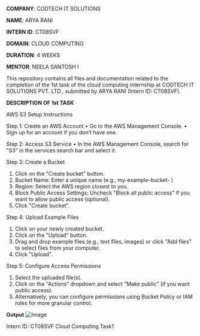**COMPANY**: CODTECH IT SOLUTIONS

**NAME**: ARYA RANI

**INTERN ID**: CT08SVF

**DOMAIN**: CLOUD COMPUTING

**DURATION**: 4 WEEKS

**MENTOR**: NEELA SANTOSH I

This repository contains all files and documentation related to the completion of the 1st task of the cloud computing internship at CODTECH IT SOLUTIONS PVT. LTD., submitted by ARYA RANI (Intern ID: CT08SVF).

**DESCRIPTION OF 1st TASK**
                                                                                                                       
AWS S3 Setup Instructions

Step 1: Create an AWS Account
  •	Go to the AWS Management Console.
  •	Sign up for an account if you don’t have one.
  
Step 2: Access S3 Service
•	In the AWS Management Console, search for "S3" in the services search bar and select it.

Step 3: Create a Bucket
  1.	Click on the "Create bucket" button.
  2.	Bucket Name: Enter a unique name (e.g., 
      my-example-bucket-<your-unique-id> )
  3.	Region: Select the AWS region closest to you.
  4.	Block Public Access Settings: Uncheck "Block all public access" if you want to allow public access (optional).
  5.	Click "Create bucket".

Step 4: Upload Example Files
  1.	Click on your newly created bucket.
  2.	Click on the "Upload" button.
  3.	Drag and drop example files (e.g., text files, images) or click "Add files" to select files from your computer.
  4.	Click "Upload".

Step 5: Configure Access Permissions
  1.	Select the uploaded file(s).
  2.	Click on the "Actions" dropdown and select "Make public" (if you want public access).
  3.	Alternatively, you can configure permissions using Bucket Policy or IAM roles for more granular control.

**Output**
![Image](https://github.com/user-attachments/assets/e8ce463b-776f-4564-8f85-a2686f4258aa)





Intern ID: CT08SVF Cloud Computing Task1 
